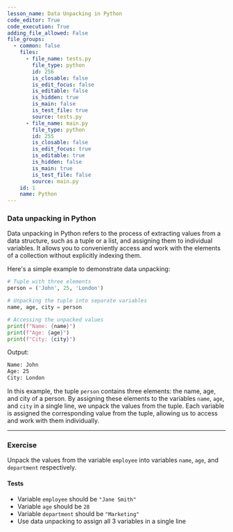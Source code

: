 ```yaml
---
lesson_name: Data Unpacking in Python
code_editor: True
code_execution: True
adding_file_allowed: False
file_groups:
  - common: false
    files:
      - file_name: tests.py
        file_type: python
        id: 256
        is_closable: false
        is_edit_focus: false
        is_editable: false
        is_hidden: true
        is_main: false
        is_test_file: true
        source: tests.py
      - file_name: main.py
        file_type: python
        id: 255
        is_closable: false
        is_edit_focus: true
        is_editable: true
        is_hidden: false
        is_main: true
        is_test_file: false
        source: main.py
    id: 1
    name: Python
---
```


### Data unpacking in Python

Data unpacking in Python refers to the process of extracting values from a data structure, such as a tuple or a list, and assigning them to individual variables. It allows you to conveniently access and work with the elements of a collection without explicitly indexing them.

Here's a simple example to demonstrate data unpacking:

```python
# Tuple with three elements
person = ('John', 25, 'London')

# Unpacking the tuple into separate variables
name, age, city = person

# Accessing the unpacked values
print(f"Name: {name}")
print(f"Age: {age}")
print(f"City: {city}")
```

Output:

```bash
Name: John
Age: 25
City: London
```

In this example, the tuple `person` contains three elements: the name, age, and city of a person. By assigning these elements to the variables `name`, `age`, and `city` in a single line, we unpack the values from the tuple. Each variable is assigned the corresponding value from the tuple, allowing us to access and work with them individually.

---

### Exercise

Unpack the values from the variable `employee` into variables `name`, `age`, and `department` respectively.

#### Tests

<ul>
<li id="test-1">Variable <code>employee</code> should be <code>"Jane Smith"</code></li>
<li id="test-2">Variable <code>age</code> should be <code>28</code></li>
<li id="test-3">Variable <code>department</code> should be <code>"Marketing"</code></li>
<li id="test-4">Use data unpacking to assign all 3 variables in a single line</li>
</ul>

